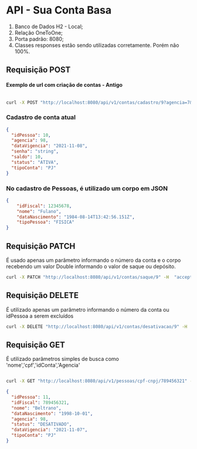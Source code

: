 # API - Sua Conta Basa
1. Banco de Dados H2 - Local;
2. Relação OneToOne;
3. Porta padrão: 8080; 
4. Classes responses estão sendo utilizadas corretamente. Porém não 100%.

## Requisição POST
#### Exemplo de url com criação de contas - Antigo
```bash

curl -X POST "http://localhost:8080/api/v1/contas/cadastro/9?agencia=7&dataVigencia=2025%2F10%2F02&saldo=500&senha=adm123&status=ATIVA&tipoConta=PJ" -H  "accept: */*" -d ""

```
### Cadastro de conta atual
```JSON
{
  "idPessoa": 10,
  "agencia": 98,
  "dataVigencia": "2021-11-08",
  "senha": "string",
  "saldo": 10, 
  "status": "ATIVA",
  "tipoConta": "PJ"
}
```

### No cadastro de Pessoas, é utilizado um corpo em JSON

```JSON
{
	"idFiscal": 12345678,
	"nome": "Fulano",
	"dataNascimento": "1984-08-14T13:42:56.151Z",
	"tipoPessoa": "FISICA"
} 
```

## Requisição PATCH
É usado apenas um parâmetro informando o número da conta e o corpo recebendo um valor Double informando o valor de saque ou depósito.

```bash
curl -X PATCH "http://localhost:8080/api/v1/contas/saque/9" -H  "accept: */*" -H  "Content-Type: application/json" -d "200"

```

## Requisição DELETE

É utilizado apenas um parâmetro informando o número da conta ou idPessoa a serem excluídos

```bash
curl -X DELETE "http://localhost:8080/api/v1/contas/desativacao/9" -H  "accept: */*"

```

## Requisição GET
É utilizado parâmetros simples de busca como 'nome','cpf','idConta','Agencia'

```bash

curl -X GET "http://localhost:8080/api/v1/pessoas/cpf-cnpj/789456321" -H  "accept: */*"
```

```JSON
{
  "idPessoa": 11,
  "idFiscal": 789456321,
  "nome": "Beltrano",
  "dataNascimento": "1998-10-01",
  "agencia": 98,
  "status": "DESATIVADO",
  "dataVigencia": "2021-11-07",
  "tipoConta": "PJ"
}
```